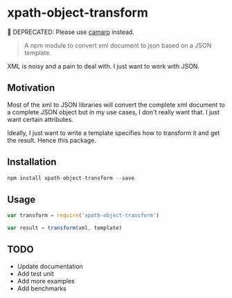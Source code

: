 # xpath-object-transform

📌 DEPRECATED: Please use [camaro](https://github.com/tuananh/camaro) instead.

> A npm module to convert xml document to json based on a JSON template.

XML is noisy and a pain to deal with. I just want to work with JSON.

## Motivation

Most of the xml to JSON libraries will convert the complete xml document to a complete JSON object but in my use cases, I don't really want that. I just want certain attributes.

Ideally, I just want to write a template specifies how to transform it and get the result. Hence this package.

## Installation

```js
npm install xpath-object-transform --save
```

## Usage

```js
var transform = require('xpath-object-transform')

var result = transform(xml, template)
```

## TODO

* Update documentation
* Add test unit
* Add more examples
* Add benchmarks

